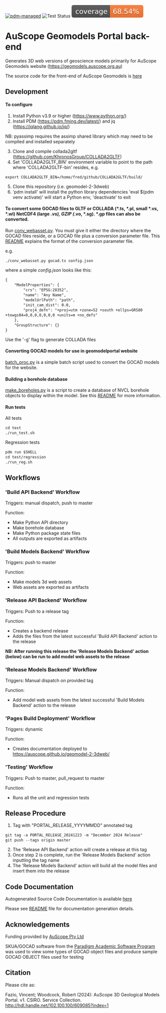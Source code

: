 [![pdm-managed](https://img.shields.io/badge/pdm-managed-blueviolet)](https://pdm.fming.dev)
![Test Status](https://github.com/AuScope/geomodel-2-3dweb/actions/workflows/tests.yml/badge.svg)
[![Coverage Status](https://raw.githubusercontent.com/AuScope/geomodel-2-3dweb/master/test/badge/coverage-badge.svg)]()

# AuScope Geomodels Portal back-end

Generates 3D web versions of geoscience models primarily for AuScope Geomodels website (https://geomodels.auscope.org.au)

The source code for the front-end of AuScope Geomodels is [here](https://github.com/AuScope/geomodelportal)

## Development

#### To configure

1. Install Python v3.9 or higher (https://www.python.org/)
2. Install PDM (https://pdm.fming.dev/latest/) and jq (https://jqlang.github.io/jq/)

NB: pyassimp requires the assimp shared library which may need to be compiled and installed separately

3. Clone and compile collada2gltf (https://github.com/KhronosGroup/COLLADA2GLTF)
4. Set 'COLLADA2GLTF_BIN' environment variable to point to the path where 'COLLADA2GLTF-bin' resides, e.g.
```
export COLLADA2GLTF_BIN=/home/fred/github/COLLADA2GLTF/build/
```
5. Clone this repository (i.e. geomodel-2-3dweb)
6. 'pdm install' will install the python library dependencies
   'eval $(pdm venv activate)' will start a Python env, 'deactivate' to exit

#### To convert some GOCAD files to GLTF or COLLADA (*.ts, *.pl, small *.vs, *.wl) NetCDF4 (large *.vs), GZIP (*.vo, *.sg). *.gp files can also be converted.

Run [conv_webasset.py](scripts/conv_webasset.py). You must give it either the directory where the GOCAD files reside, or a GOCAD file plus a conversion parameter file. This [README](web_build/input/README.md) explains the format of the conversion parameter file.

e.g.
```
./conv_webasset.py gocad.ts config.json

```

where a simple _config.json_ looks like this:

```
{
    "ModelProperties": {
        "crs": "EPSG:28352",
        "name": "Any Name",
        "modelUrlPath": "path",
        "init_cam_dist": 0.0,
        "proj4_defn": "+proj=utm +zone=52 +south +ellps=GRS80 +towgs84=0,0,0,0,0,0,0 +units=m +no_defs"
    },
    "GroupStructure": {}
}

```

Use the '-g' flag to generate COLLADA files

#### Converting GOCAD models for use in geomodelportal website

[batch_proc.py](web_build/batch_proc.py) is a simple batch script used to convert the GOCAD models for the website.

#### Building a borehole database

[make_boreholes.py](web_build/make_boreholes.py) is a script to create a database of NVCL borehole objects to display within the model. See this [README](web_build/README.md) for more information.

#### Run tests

All tests
```
cd test
./run_test.sh
```

Regression tests
```
pdm run $SHELL
cd test/regression
./run_reg.sh
```

## Workflows

### 'Build API Backend' Workflow

Triggers: manual dispatch, push to master

Function:
  - Make Python API directory
  - Make borehole database
  - Make Python package state files
  - All outputs are exported as artifacts

### 'Build Models Backend' Workflow

Triggers: push to master

Function:
  - Make models 3d web assets
  - Web assets are exported as artifacts

### 'Release API Backend' Workflow

Triggers: Push to a release tag

Function:
  - Creates a backend release
  - Adds the files from the latest successful 'Build API Backend' action to the release

**NB: After running this release the 'Release Models Backend' action (below) can be run to add 
model web assets to the release**

### 'Release Models Backend' Workflow

Triggers: Manual dispatch on provided tag

Function:
  - Add model web assets from the latest successful 'Build Models Backend' action to the release

### 'Pages Build Deployment' Workflow

Triggers: dynamic

Function:
  - Creates documentation deployed to https://auscope.github.io/geomodel-2-3dweb/

### 'Testing' Workflow

Triggers: Push to master, pull_request to master

Function:
  - Runs all the unit and regression tests


## Release Procedure

1. Tag with "PORTAL_RELEASE_YYYYMMDD" annotated tag
```
git tag -a PORTAL_RELEASE_20241223 -m "December 2024 Release"
git push --tags origin master
```
2. The 'Release API Backend' action will create a release at this tag
3. Once step 2 is complete, run the 'Release Models Backend' action inputting the tag name
4. The 'Release Models Backend' action will build all the model files and insert them into the release

## Code Documentation

Autogenerated Source Code Documentation is available [here](https://auscope.github.io/geomodel-2-3dweb/)

Please see [README](doc_src/README.md) file for documentation generation details.

## Acknowledgements

Funding provided by [AuScope Pty Ltd](https://www.auscope.org.au/)

SKUA/GOCAD software from the [Paradigm Academic Software Program](http://www.pdgm.com/affiliations/academic-software-programs/) was used to view some types of GOCAD object files and produce sample GOCAD OBJECT files used for testing

## Citation

Please cite as:

Fazio, Vincent; Woodcock, Robert (2024): AuScope 3D Geological Models Portal. v1. CSIRO. Service Collection. http://hdl.handle.net/102.100.100/609085?index=1
